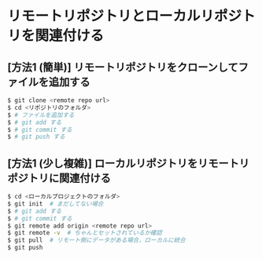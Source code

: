 # リモートリポジトリとローカルリポジトリを関連付ける

## [方法1 (簡単)] リモートリポジトリをクローンしてファイルを追加する

```bash
$ git clone <remote repo url>
$ cd <リポジトリのフォルダ>
$ # ファイルを追加する
$ # git add する
$ # git commit する
$ # git push する
```

## [方法1 (少し複雑)] ローカルリポジトリをリモートリポジトリに関連付ける

```bash
$ cd <ローカルプロジェクトのフォルダ>
$ git init  # まだしてない場合
$ # git add する
$ # git commit する
$ git remote add origin <remote repo url>
$ git remote -v  # ちゃんとセットされているか確認
$ git pull  # リモート側にデータがある場合，ローカルに統合
$ git push
```